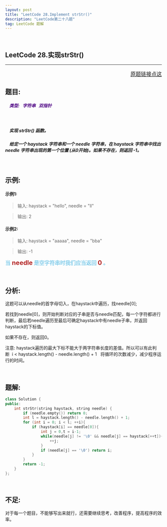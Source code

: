 ```yaml
---
layout: post
title: "LeetCode 28.Implement strStr()"
description: "LeetCode第二十八题"
tag: LeetCode 题解
---
```


<br />

 **LeetCode 28.实现strStr()**
---
---
<p style="text-align:right;font-size:120%">
<a href="https://leetcode-cn.com/problems/implement-strstr/description/" target="blank">
原题链接点这
</a>
</p>

## **题目:**

##### <b style=";color:Indigo">&nbsp;&nbsp;&nbsp; 类型: &nbsp; 字符串 &nbsp; 双指针 </b>

<br />

##### &nbsp;&nbsp;&nbsp; 实现 strStr() 函数。

##### &nbsp;&nbsp;&nbsp; 给定一个 haystack 字符串和一个 needle 字符串，在 haystack 字符串中找出 needle 字符串出现的第一个位置 (从0开始)。如果不存在，则返回  -1。

<br />

## **示例:**

#### 示例1:

>输入: haystack = "hello", needle = "ll"

>输出: 2

#### 示例2:

>输入: haystack = "aaaaa", needle = "bba"

>输出: -1

<b style="color:skyblue;font-size:1.2em">当<b style="color:FireBrick;font-size:1.2em"> needle</b> 是空字符串时我们应当返回 <b style="color:FireBrick;font-size:1.2em">0</b> 。</b>

<br />

## **分析:**

这题可以从needle的首字母切入，在haystack中遍历，找needle[0];

若找到needle[0]，则开始判断对应的子串是否与needle匹配，每一个字符都进行判断，最后若needle遍历至最后可确定haystack中有needle子串，并返回haystack的下标值。

如果不存在，则返回0。

注意: haystack遍历的最大下标不能大于两字符串长度的差值。所以可以有此判断&nbsp; i < haystack.length() - needle.length() + 1 &nbsp; 将循环的次数减少，减少程序运行的时间。

<br />

## **题解:**

```C++
class Solution {
public:
    int strStr(string haystack, string needle) {
        if (needle.empty()) return 0;
        int l = haystack.length() - needle.length() + 1;
        for (int i = 0; i < l; ++i){
            if (haystack[i] == needle[0]){
                int j = 0,t = i-1;
                while(needle[j] != '\0' && needle[j] == haystack[++t]){
                    ++j;
                }
                if (needle[j] == '\0') return i;
            }
        }
        return -1;
    }
};
```

<br />

## **不足:**

对于每一个题目，不能够写出来就行，还需要继续思考，改善程序，提高程序的效率。
